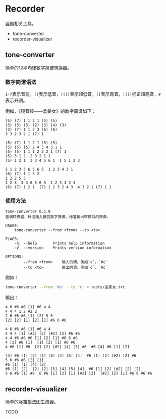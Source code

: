 # Recorder

竖笛相关工具。

- tone-converter
- recorder-visualizer

## tone-converter

简单的12平均律数字简谱转换器。

### 数字简谱语法

`1-7`表示音符，`()`表示低音，`(())`表示超低音，`[]`表示高音，`[[]]`标识超高音，`#`表示升调。

例如，《镜音铃——孟姜女》的数字简谱如下：

```
(5) (7) 1 1 2 1 (5) (5)
(5) (5) (5) (2) (3) (4) (3)
(3) (7) 1 1 2 3 (6) (6)
3 3 2 3 2 1 (7) 1

(5) (7) 1 1 2 1 (5) (5)
(5) (5) (5) 2 4 3 4 3 1 1
(5) (5) 1 1 1 2 3 2 1 (7) 1
(5) 3 1 2  2 3 2 1 1
(5) 1 2 1  3 3 4 5 6 1  1 5 1 2 3

5 1 2 3 3 6 5 6 5  1 2 3 4 3 1
(6) (7) 1 1 3 2
1 2 2 5 3
1 2 3  3 3 6 5 6 5  1 2 3 4 3 3
(6) (7) 1 2 1  (7) 1 2 3 2 4 3  4 3 2 1 (7) 1 1
```

### 使用方法

```
tone-converter 0.1.0
音调转换器，标准输入接受数字简谱，标准输出转换后的简谱。

USAGE:
    tone-converter --from <from> --to <to>

FLAGS:
    -h, --help       Prints help information
    -V, --version    Prints version information

OPTIONS:
        --from <from>    输入的调，例如`c`，`#c`
        --to <to>        输出的调，例如`c`，`#c`
```

例如：

```bash
tone-converter --from '#a' --to 'c' < tests/孟姜女.txt
```

输出：
```
4 6 #6 #6 [1] #6 4 4
4 4 4 1 2 #2 2
2 6 #6 #6 [1] [2] 5 5
[2] [2] [1] [2] [1] #6 6 #6

4 6 #6 #6 [1] #6 4 4
4 4 4 [1] [#2] [2] [#2] [2] #6 #6
4 4 #6 #6 #6 [1] [2] [1] #6 6 #6
4 [2] #6 [1]  [1] [2] [1] #6 #6
4 #6 [1] #6  [2] [2] [#2] [4] [5] #6  #6 [4] #6 [1] [2]

[4] #6 [1] [2] [2] [5] [4] [5] [4]  #6 [1] [2] [#2] [2] #6
5 6 #6 #6 [2] [1]
#6 [1] [1] [4] [2]
#6 [1] [2]  [2] [2] [5] [4] [5] [4]  #6 [1] [2] [#2] [2] [2]
5 6 #6 [1] #6  6 #6 [1] [2] [1] [#2] [2]  [#2] [2] [1] #6 6 #6 #6
```

## recorder-visualizer

简单的竖笛指法图生成器。

TODO
